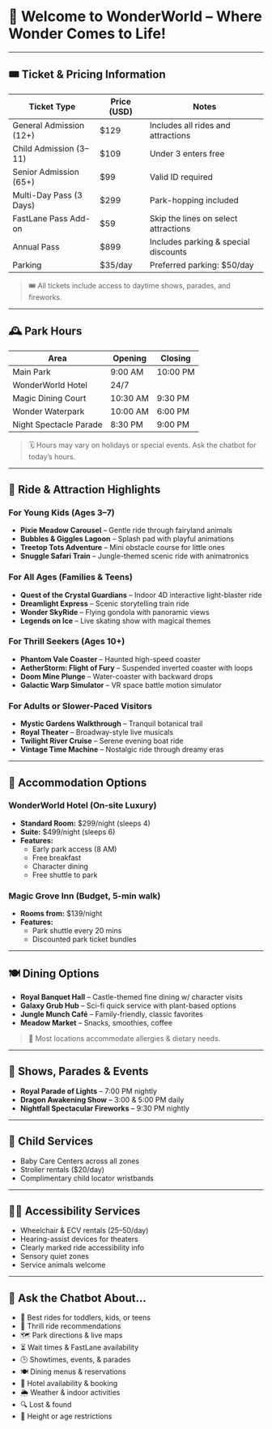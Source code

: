 
# 🏰 Welcome to WonderWorld – Where Wonder Comes to Life!

---

## 🎟️ Ticket & Pricing Information

| Ticket Type                | Price (USD) | Notes                                 |
|---------------------------|-------------|---------------------------------------|
| General Admission (12+)   | $129        | Includes all rides and attractions    |
| Child Admission (3–11)    | $109        | Under 3 enters free                   |
| Senior Admission (65+)    | $99         | Valid ID required                     |
| Multi-Day Pass (3 Days)   | $299        | Park-hopping included                 |
| FastLane Pass Add-on      | $59         | Skip the lines on select attractions  |
| Annual Pass               | $899        | Includes parking & special discounts  |
| Parking                   | $35/day     | Preferred parking: $50/day            |

> 🎟️ All tickets include access to daytime shows, parades, and fireworks.

---

## 🕰️ Park Hours

| Area                   | Opening | Closing |
|------------------------|---------|---------|
| Main Park              | 9:00 AM | 10:00 PM|
| WonderWorld Hotel      | 24/7    |         |
| Magic Dining Court     | 10:30 AM| 9:30 PM |
| Wonder Waterpark       | 10:00 AM| 6:00 PM |
| Night Spectacle Parade | 8:30 PM | 9:00 PM |

> 🗓️ Hours may vary on holidays or special events. Ask the chatbot for today’s hours.

---

## 🎢 Ride & Attraction Highlights

### For Young Kids (Ages 3–7)

- **Pixie Meadow Carousel** – Gentle ride through fairyland animals
- **Bubbles & Giggles Lagoon** – Splash pad with playful animations
- **Treetop Tots Adventure** – Mini obstacle course for little ones
- **Snuggle Safari Train** – Jungle-themed scenic ride with animatronics

### For All Ages (Families & Teens)

- **Quest of the Crystal Guardians** – Indoor 4D interactive light-blaster ride
- **Dreamlight Express** – Scenic storytelling train ride
- **Wonder SkyRide** – Flying gondola with panoramic views
- **Legends on Ice** – Live skating show with magical themes

### For Thrill Seekers (Ages 10+)

- **Phantom Vale Coaster** – Haunted high-speed coaster
- **AetherStorm: Flight of Fury** – Suspended inverted coaster with loops
- **Doom Mine Plunge** – Water-coaster with backward drops
- **Galactic Warp Simulator** – VR space battle motion simulator

### For Adults or Slower-Paced Visitors

- **Mystic Gardens Walkthrough** – Tranquil botanical trail
- **Royal Theater** – Broadway-style live musicals
- **Twilight River Cruise** – Serene evening boat ride
- **Vintage Time Machine** – Nostalgic ride through dreamy eras

---

## 🏨 Accommodation Options

### WonderWorld Hotel (On-site Luxury)

- **Standard Room:** $299/night (sleeps 4)
- **Suite:** $499/night (sleeps 6)
- **Features:**
    - Early park access (8 AM)
    - Free breakfast
    - Character dining
    - Free shuttle to park

### Magic Grove Inn (Budget, 5-min walk)

- **Rooms from:** $139/night
- **Features:**
    - Park shuttle every 20 mins
    - Discounted park ticket bundles

---

## 🍽️ Dining Options

- **Royal Banquet Hall** – Castle-themed fine dining w/ character visits
- **Galaxy Grub Hub** – Sci-fi quick service with plant-based options
- **Jungle Munch Café** – Family-friendly, classic favorites
- **Meadow Market** – Snacks, smoothies, coffee

> 🍱 Most locations accommodate allergies & dietary needs.

---

## 🎉 Shows, Parades & Events

- **Royal Parade of Lights** – 7:00 PM nightly
- **Dragon Awakening Show** – 3:00 & 5:00 PM daily
- **Nightfall Spectacular Fireworks** – 9:30 PM nightly

---

## 👶 Child Services

- Baby Care Centers across all zones
- Stroller rentals ($20/day)
- Complimentary child locator wristbands

---

## 🧙‍♀️ Accessibility Services

- Wheelchair & ECV rentals ($25–$50/day)
- Hearing-assist devices for theaters
- Clearly marked ride accessibility info
- Sensory quiet zones
- Service animals welcome

---

## 🤖 Ask the Chatbot About…

- 🧒 Best rides for toddlers, kids, or teens
- 🎢 Thrill ride recommendations
- 🗺️ Park directions & live maps
- ⏳ Wait times & FastLane availability
- 🕒 Showtimes, events, & parades
- 🍽️ Dining menus & reservations
- 🏨 Hotel availability & booking
- 🌦️ Weather & indoor activities
- 🔍 Lost & found
- 📏 Height or age restrictions  
